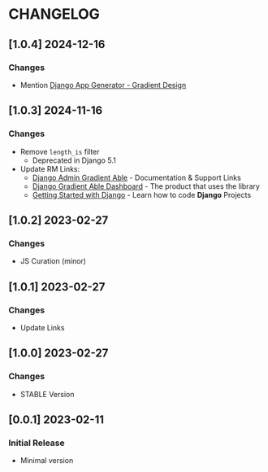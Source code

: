 # CHANGELOG

## [1.0.4] 2024-12-16
### Changes

- Mention [Django App Generator - Gradient Design](https://app-generator.dev/tools/django-generator/gradient/)

## [1.0.3] 2024-11-16
### Changes

- Remove `length_is` filter
  - Deprecated in Django 5.1
- Update RM Links:
    - [Django Admin Gradient Able](https://app-generator.dev/docs/products/django-libs/theme-gradient-able.html) - Documentation & Support Links
    - [Django Gradient Able Dashboard](https://app-generator.dev/product/gradient-able/django/) - The product that uses the library
    - [Getting Started with Django](https://app-generator.dev/docs/technologies/django/index.html) - Learn how to code **Django** Projects

## [1.0.2] 2023-02-27
### Changes

- JS Curation (minor)

## [1.0.1] 2023-02-27
### Changes

- Update Links

## [1.0.0] 2023-02-27
### Changes

- STABLE Version

## [0.0.1] 2023-02-11
### Initial Release

- Minimal version
